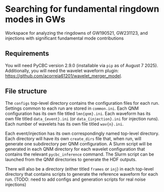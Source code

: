 # Searching for fundamental ringdown modes in GWs

Workspace for analyzing the ringdowns of GW190521, GW231123, and injections with significant fundamental mode contributions

## Requirements

You will need PyCBC version 2.9.0 (installable via `pip` as of August 7 2025). Additionally, you will need the wavelet waveform plugin: https://github.com/acorreia61201/wavelet_merger_model.

## File structure

The `configs` top-level directory contains the configuration files for each run. 
Settings common to each run are stored in `common.ini`.
Each QNM configuration has its own file titled `lmn{qnm}.ini`.
Each waveform has its own file titled `data_{event}.ini` (or `data_{injection}.ini` for injection runs).
Each number of wavelets has its own file titled `wav{n}.ini`.

Each event/injection has its own correspondingly named top-level directory. 
Each directory will have its own `create_dirs` file that, when run, will generate one subdirectory per QNM configuration.
A Slurm script will be generated in each QNM directory for each wavelet configuration that contains the relevant `pycbc_inference` command. 
The Slurm script can be launched from the QNM directories to generate the HDF outputs.

There will also be a directory (either titled `frames` or `inj`) in each top-level directory that contains scripts to generate the reference waveform for each run.
(TODO: need to add configs and generation scripts for real noise injections)
